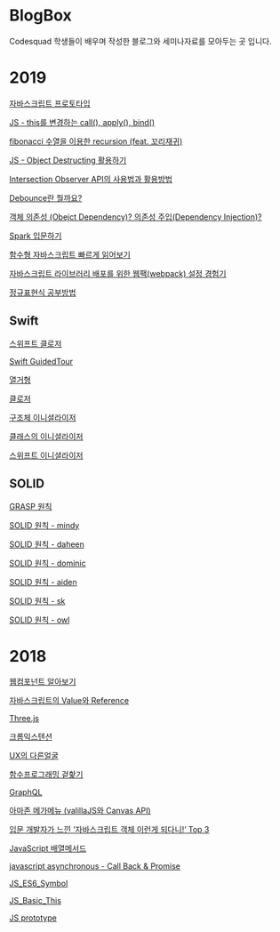# BlogBox

Codesquad 학생들이 배우며 작성한 블로그와 세미나자료를 모아두는 곳 입니다.


# 2019

[자바스크립트 프로토타입](https://gminiy.github.io/javascript/2019/05/14/%ED%94%84%EB%A1%9C%ED%86%A0%ED%83%80%EC%9E%85.html)

[JS - this를 변경하는 call(), apply(), bind()](https://leehwarang.github.io//docs/tech/call_apply_bind.html)

[fibonacci 수열을 이용한 recursion (feat. 꼬리재귀)](https://aftersnowing.tistory.com/3?category=750277)

[JS - Object Destructing 활용하기](https://github.com/P-iknow/dev-log/blob/master/JS/objectDestruction.md)

[Intersection Observer API의 사용법과 활용방법](https://blog.hyeyoonjung.com/2019/01/09/intersectionobserver-tutorial/)

[Debounce란 뭘까요?](https://medium.com/@feanar729/debounce%EB%9E%80-%EB%AD%98%EA%B9%8C%EC%9A%94-82204c8b953f)

[객체 의존성 (Obejct Dependency)? 의존성 주입(Dependency Injection)?](https://hyodol-development-note.tistory.com/2)

[Spark 입문하기](https://nailerheum.github.io/2019/05/17/spark/Spark-Adventure1/)

[함수형 자바스크립트 빠르게 읽어보기](https://pa-pico.tistory.com/98)

[자바스크립트 라이브러리 배포를 위한 웹팩(webpack) 설정 경험기](http://blog.hyeyoonjung.com/2019/05/26/setting-webpack-for-javascript-library/)

[정규표현식 공부방법](https://medium.com/@kiljh11/정규표현식-공부-방법-유용한-사이트-목록-2b1a21f97174)

## Swift

[스위프트 클로저](https://medium.com/@sunghyun_k/swift-클로저-closure-518ca1274ed4)

[Swift GuidedTour](https://github.com/sunghyun-k/SwiftGuidedTourKR)

[열거형](https://medium.com/@kiljh11/스위프트-열거형-6d5b5702130a)

[클로저](https://medium.com/@kiljh11/스위프트-클로저-3b47bf2b4acf)

[구조체 이니셜라이저](https://medium.com/@jgj455/오늘의-swift-상식-초기화-값-타입의-initializer-1e3d329050c6 
)

[클래스의 이니셜라이저](https://medium.com/@jgj455/오늘의-swift-상식-initializer-2편-클래스의-initializer-7141cda4ecf2)

[스위프트 이니셜라이저](https://medium.com/@kiljh11/스위프트-이니셜라이저-초기화-a1479a69563c
)

## SOLID 

[GRASP 원칙](https://medium.com/@codesquad_yoda/스위프트와-grasp-패턴-d5e37a1bb5dc)

[SOLID 원칙 - mindy](https://cmindy.tistory.com/19)

[SOLID 원칙 - daheen](https://daheenallwhite.github.io/programming/oop/solid%20principles/2019/05/16/SOLID-Principles.html)

[SOLID 원칙 - dominic](https://kiljh.tistory.com/entry/SOLID-원칙)

[SOLID 원칙 - aiden](https://medium.com/@jgj455/오늘의-swift-상식-객체와-solid-원칙-270415c64b64)

[SOLID 원칙 - sk](https://medium.com/@sunghyun_k/solid-원칙에-따라-객체-설계하기-d7378e00afa6)

[SOLID 원칙 - owl](https://o-o-wl.tistory.com/26)

# 2018

[웹컴포넌트 알아보기](https://slides.com/chany/deck-15#/)

[자바스크립트의 Value와 Reference](https://www.notion.so/Value-Reference-cc9f07b01abb477796d331898a206a71)

[Three.js](https://www.notion.so/vonzoo/Space-434ef9fbdc6147ba96598e3631a2561d)

[크롬익스텐션](https://drive.google.com/file/d/1Hv7_HhS-3VDpROqlXfSS514xFYHj9OZ7/view?usp=drivesdk)

[UX의 다른얼굴](https://www.dropbox.com/s/ri787jpirwa7qxt/UX%EC%9D%98%20%EB%8B%A4%EB%A5%B8%20%EC%96%BC%EA%B5%B4.pdf?dl=0)

[함수프로그래밍 겉핥기](https://docs.google.com/presentation/d/e/2PACX-1vSJi9PEa3etAgfX6NLN2Pia-j7XUsLTG88G5ljiCT-zX7SkcaGDS9J0hqrar27DK1QrLMoJIeK6IPuE/pub?start=false&loop=false&delayms=3000&slide=id.p)

[GraphQL](https://www.slideshare.net/secret/k7NvZTIrLfOh0C)

[아마존 메가메뉴 (valillaJS와 Canvas API)](https://vanary.com/kr/devlog/devlog181213.html)

[입문 개발자가 느낀 ‘자바스크립트 객체 이런게 되다니!’ Top 3](https://medium.com/@Boyoung_KIM/입문-개발자가-느낀-자바스크립트-객체-이런게-되다니-top-3-2a234f7177f2)

[JavaScript 배열메서드](https://www.notion.so/kakafe/JavaScript-bff7cd6b0cf847cab619fe520b1cbe29)

[javascript asynchronous - Call Back & Promise](https://www.notion.so/vonzoo/javascript-asynchronous-Call-Back-Promise-ebbeb5c7fe8a4a74bfbb2ef57c13dba4)

[JS_ES6_Symbol](https://medium.com/@lyhy0310/js-keywords-01-symbol-d4de06823491)

[JS_Basic_This](https://medium.com/@lyhy0310/js-%EA%B0%9C%EB%85%90-%EC%A0%95%EB%A6%AC%ED%95%98%EA%B8%B0-01-this-%ED%8E%B8-9b05663a5aff)

[JS prototype](https://medium.com/@mrdoo309/js-prototype-ecbb7340d65b)
